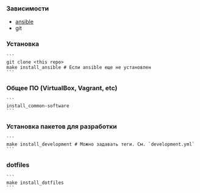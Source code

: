 ### Зависимости

* [ansible](http://docs.ansible.com/ansible/intro_installation.html)
* git

### Установка
    ```
    git clone <this repo>
    make install_ansible # Если ansible еще не установлен
    ```

### Общее ПО (VirtualBox, Vagrant, etc)
    ```
    install_common-software
    ```

### Установка пакетов для разработки
    ```
    make install_development # Можно задавать теги. См. `development.yml`
    ```

### dotfiles
    ```
    make install_dotfiles
    ```

